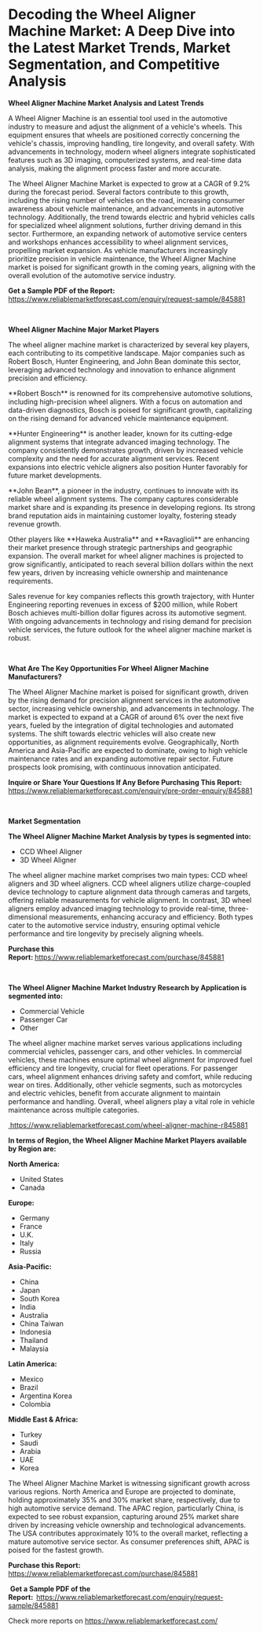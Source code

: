 <p><h1>Decoding the Wheel Aligner Machine Market: A Deep Dive into the Latest Market Trends, Market Segmentation, and Competitive Analysis</h1></p><p><strong>Wheel Aligner Machine Market Analysis and Latest Trends</strong></p>
<p><p>A Wheel Aligner Machine is an essential tool used in the automotive industry to measure and adjust the alignment of a vehicle's wheels. This equipment ensures that wheels are positioned correctly concerning the vehicle's chassis, improving handling, tire longevity, and overall safety. With advancements in technology, modern wheel aligners integrate sophisticated features such as 3D imaging, computerized systems, and real-time data analysis, making the alignment process faster and more accurate.</p><p>The Wheel Aligner Machine Market is expected to grow at a CAGR of 9.2% during the forecast period. Several factors contribute to this growth, including the rising number of vehicles on the road, increasing consumer awareness about vehicle maintenance, and advancements in automotive technology. Additionally, the trend towards electric and hybrid vehicles calls for specialized wheel alignment solutions, further driving demand in this sector. Furthermore, an expanding network of automotive service centers and workshops enhances accessibility to wheel alignment services, propelling market expansion. As vehicle manufacturers increasingly prioritize precision in vehicle maintenance, the Wheel Aligner Machine market is poised for significant growth in the coming years, aligning with the overall evolution of the automotive service industry.</p></p>
<p><strong>Get a Sample PDF of the Report:&nbsp;</strong> <a href="https://www.reliablemarketforecast.com/enquiry/request-sample/845881?utm_campaign=2808&utm_medium=2&utm_source=Github&utm_content=ia&utm_term=10042025&utm_id=wheel-aligner-machine">https://www.reliablemarketforecast.com/enquiry/request-sample/845881</a></p>
<p>&nbsp;</p>
<p><strong>Wheel Aligner Machine Major Market Players</strong></p>
<p><p>The wheel aligner machine market is characterized by several key players, each contributing to its competitive landscape. Major companies such as Robert Bosch, Hunter Engineering, and John Bean dominate this sector, leveraging advanced technology and innovation to enhance alignment precision and efficiency.</p><p>**Robert Bosch** is renowned for its comprehensive automotive solutions, including high-precision wheel aligners. With a focus on automation and data-driven diagnostics, Bosch is poised for significant growth, capitalizing on the rising demand for advanced vehicle maintenance equipment.</p><p>**Hunter Engineering** is another leader, known for its cutting-edge alignment systems that integrate advanced imaging technology. The company consistently demonstrates growth, driven by increased vehicle complexity and the need for accurate alignment services. Recent expansions into electric vehicle aligners also position Hunter favorably for future market developments.</p><p>**John Bean**, a pioneer in the industry, continues to innovate with its reliable wheel alignment systems. The company captures considerable market share and is expanding its presence in developing regions. Its strong brand reputation aids in maintaining customer loyalty, fostering steady revenue growth.</p><p>Other players like **Haweka Australia** and **Ravaglioli** are enhancing their market presence through strategic partnerships and geographic expansion. The overall market for wheel aligner machines is projected to grow significantly, anticipated to reach several billion dollars within the next few years, driven by increasing vehicle ownership and maintenance requirements.</p><p>Sales revenue for key companies reflects this growth trajectory, with Hunter Engineering reporting revenues in excess of $200 million, while Robert Bosch achieves multi-billion dollar figures across its automotive segment. With ongoing advancements in technology and rising demand for precision vehicle services, the future outlook for the wheel aligner machine market is robust.</p></p>
<p>&nbsp;</p>
<p><strong>What Are The Key Opportunities For Wheel Aligner Machine Manufacturers?</strong></p>
<p><p>The Wheel Aligner Machine market is poised for significant growth, driven by the rising demand for precision alignment services in the automotive sector, increasing vehicle ownership, and advancements in technology. The market is expected to expand at a CAGR of around 6% over the next five years, fueled by the integration of digital technologies and automated systems. The shift towards electric vehicles will also create new opportunities, as alignment requirements evolve. Geographically, North America and Asia-Pacific are expected to dominate, owing to high vehicle maintenance rates and an expanding automotive repair sector. Future prospects look promising, with continuous innovation anticipated.</p></p>
<p><strong>Inquire or Share Your Questions If Any Before Purchasing This Report:</strong> <a href="https://www.reliablemarketforecast.com/enquiry/pre-order-enquiry/845881?utm_campaign=2808&utm_medium=2&utm_source=Github&utm_content=ia&utm_term=10042025&utm_id=wheel-aligner-machine">https://www.reliablemarketforecast.com/enquiry/pre-order-enquiry/845881</a></p>
<p>&nbsp;</p>
<p><strong>Market Segmentation</strong></p>
<p><strong>The Wheel Aligner Machine Market Analysis by types is segmented into:</strong></p>
<p><ul><li>CCD Wheel Aligner</li><li>3D Wheel Aligner</li></ul></p>
<p><p>The wheel aligner machine market comprises two main types: CCD wheel aligners and 3D wheel aligners. CCD wheel aligners utilize charge-coupled device technology to capture alignment data through cameras and targets, offering reliable measurements for vehicle alignment. In contrast, 3D wheel aligners employ advanced imaging technology to provide real-time, three-dimensional measurements, enhancing accuracy and efficiency. Both types cater to the automotive service industry, ensuring optimal vehicle performance and tire longevity by precisely aligning wheels.</p></p>
<p><strong>Purchase this Report:&nbsp;</strong><a href="https://www.reliablemarketforecast.com/purchase/845881?utm_campaign=2808&utm_medium=2&utm_source=Github&utm_content=ia&utm_term=10042025&utm_id=wheel-aligner-machine">https://www.reliablemarketforecast.com/purchase/845881</a></p>
<p>&nbsp;</p>
<p><strong>The Wheel Aligner Machine Market Industry Research by Application is segmented into:</strong></p>
<p><ul><li>Commercial Vehicle</li><li>Passenger Car</li><li>Other</li></ul></p>
<p><p>The wheel aligner machine market serves various applications including commercial vehicles, passenger cars, and other vehicles. In commercial vehicles, these machines ensure optimal wheel alignment for improved fuel efficiency and tire longevity, crucial for fleet operations. For passenger cars, wheel alignment enhances driving safety and comfort, while reducing wear on tires. Additionally, other vehicle segments, such as motorcycles and electric vehicles, benefit from accurate alignment to maintain performance and handling. Overall, wheel aligners play a vital role in vehicle maintenance across multiple categories.</p></p>
<p><a href="https://www.reliablemarketforecast.com/wheel-aligner-machine-r845881?utm_campaign=2808&utm_medium=2&utm_source=Github&utm_content=ia&utm_term=10042025&utm_id=wheel-aligner-machine">&nbsp;https://www.reliablemarketforecast.com/wheel-aligner-machine-r845881</a></p>
<p><strong>In terms of Region, the Wheel Aligner Machine Market Players available by Region are:</strong></p>
<p>
    <p> <strong> North America: </strong>
        <ul>
            <li>United States</li>
            <li>Canada</li>
        </ul>
        </p> 
    <p> <strong> Europe: </strong>
        <ul>
            <li>Germany</li>
            <li>France</li>
            <li>U.K.</li>
            <li>Italy</li>
            <li>Russia</li>
        </ul>
        </p> 
    <p> <strong> Asia-Pacific: </strong>
        <ul>
            <li>China</li>
            <li>Japan</li>
            <li>South Korea</li>
            <li>India</li>
            <li>Australia</li>
            <li>China Taiwan</li>
            <li>Indonesia</li>
            <li>Thailand</li>
            <li>Malaysia</li>
        </ul>
        </p> 
    <p> <strong> Latin America: </strong>
        <ul>
            <li>Mexico</li>
            <li>Brazil</li>
            <li>Argentina Korea</li>
            <li>Colombia</li>
        </ul>
        </p> 
    <p> <strong> Middle East & Africa: </strong>
        <ul>
            <li>Turkey</li>
            <li>Saudi</li>
            <li>Arabia</li>
            <li>UAE</li>
            <li>Korea</li>
        </ul>
    </p>
    </p>
<p><p>The Wheel Aligner Machine Market is witnessing significant growth across various regions. North America and Europe are projected to dominate, holding approximately 35% and 30% market share, respectively, due to high automotive service demand. The APAC region, particularly China, is expected to see robust expansion, capturing around 25% market share driven by increasing vehicle ownership and technological advancements. The USA contributes approximately 10% to the overall market, reflecting a mature automotive service sector. As consumer preferences shift, APAC is poised for the fastest growth.</p></p>
<p><strong>Purchase this Report: </strong><a href="https://www.reliablemarketforecast.com/purchase/845881?utm_campaign=2808&utm_medium=2&utm_source=Github&utm_content=ia&utm_term=10042025&utm_id=wheel-aligner-machine">https://www.reliablemarketforecast.com/purchase/845881</a></p>
<p>&nbsp;<strong>Get a Sample PDF of the Report:&nbsp;&nbsp;</strong><a href="https://www.reliablemarketforecast.com/enquiry/request-sample/845881?utm_campaign=2808&utm_medium=2&utm_source=Github&utm_content=ia&utm_term=10042025&utm_id=wheel-aligner-machine">https://www.reliablemarketforecast.com/enquiry/request-sample/845881</a></p>
<p><strong></strong></p>
<p>Check more reports on <a href="https://www.reliablemarketforecast.com/?utm_campaign=2808&utm_medium=2&utm_source=Github&utm_content=ia&utm_term=10042025&utm_id=wheel-aligner-machine">https://www.reliablemarketforecast.com/</a></p>